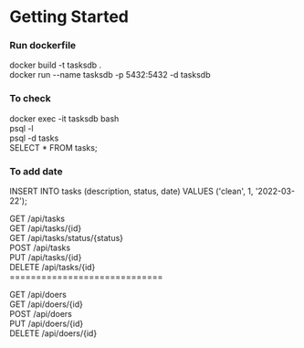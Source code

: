 # Getting Started

### Run dockerfile
docker build -t tasksdb . <br>
docker run --name tasksdb -p 5432:5432 -d tasksdb

### To check
docker exec -it tasksdb bash <br>
psql -l <br>
psql -d tasks <br>
SELECT * FROM tasks; <br>


### To add date
INSERT INTO tasks (description, status, date) 
VALUES ('clean', 1, '2022-03-22');

GET /api/tasks <br>
GET /api/tasks/{id} <br>
GET /api/tasks/status/{status} <br>
POST /api/tasks <br>
PUT /api/tasks/{id} <br>
DELETE /api/tasks/{id} <br>
============================= <br>

GET /api/doers <br>
GET /api/doers/{id} <br>
POST /api/doers <br>
PUT /api/doers/{id} <br>
DELETE /api/doers/{id} <br>
